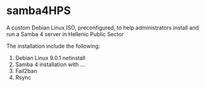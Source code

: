 # samba4HPS
A custom Debian Linux ISO, preconfigured, to help administrators install and run a Samba 4 server in Hellenic Public Sector

The installation include the following:
  1. Debian Linux 9.0.1 netinstall
  2. Samba 4 installation with ...
  3. Fail2ban
  4. Rsync
